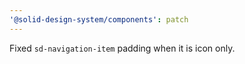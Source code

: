 ```yaml
---
'@solid-design-system/components': patch
---
```


Fixed `sd-navigation-item` padding when it is icon only.
